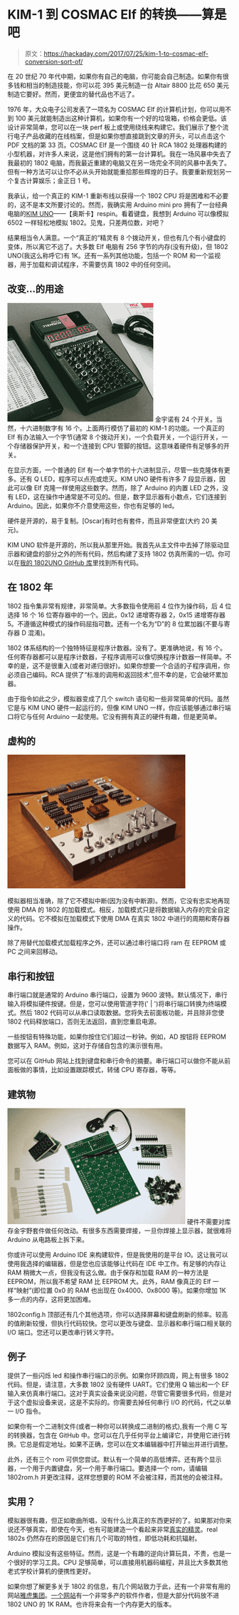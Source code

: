 # KIM-1 到 COSMAC Elf 的转换——算是吧

> 原文：<https://hackaday.com/2017/07/25/kim-1-to-cosmac-elf-conversion-sort-of/>

在 20 世纪 70 年代中期，如果你有自己的电脑，你可能会自己制造。如果你有很多钱和相当的制造技能，你可以花 395 美元制造一台 Altair 8800 比花 650 美元制造它要好。然而，更便宜的替代品也不远了。

1976 年，大众电子公司发表了一项名为 COSMAC Elf 的计算机计划，你可以用不到 100 美元就能制造出这种计算机，如果你有一个好的垃圾箱，价格会更低。该设计非常简单，您可以在一块 perf 板上或使用绕线来构建它。我们展示了整个流行电子产品收藏的在线档案，但是如果你想直接跳到文章的开头，可以点击这个 PDF 文档的第 33 页。COSMAC Elf 是一个围绕 40 针 RCA 1802 处理器构建的小型机器，对许多人来说，这是他们拥有的第一台计算机。我在一场风暴中失去了我最初的 1802 电脑，而我最近重建的电脑又在另一场完全不同的风暴中丢失了。但有一种方法可以让你不必从头开始就能重拾那些辉煌的日子。我要重新规划另一个复古计算娱乐；金正日 1 号。

我承认，给一个真正的 KIM-1 重新布线以获得一个 1802 CPU 将是困难和不必要的，这不是本文所要讨论的。然而，我确实用 Arduino mini pro 拥有了一台经典电脑的[KIM UNO](https://hackaday.com/2014/11/07/the-kim-1-computer-minified/)——【奥斯卡】respin。看着键盘，我想到 Arduino 可以像模拟 6502 一样轻松地模拟 1802。见鬼，只差两位数，对吧？

结果相当令人满意。一个“真正的”精灵有 8 个拨动开关，但也有几个有小键盘的变体，所以离它不远了。大多数 Elf 电脑有 256 字节的内存(没有升级)，但 1802 UNO(我这么称呼它)有 1K。还有一系列其他功能，包括一个 ROM 和一个监视器，用于加载和调试程序，不需要仿真 1802 中的任何空间。

## 改变…的用途

[![](img/727e591abc5beb6064b03bf199bfc5c6.png)](https://hackaday.com/wp-content/uploads/2014/11/kimpossible.png) 金宇诺有 24 个开关。当然，十六进制数字有 16 个。上面两行模仿了最初的 KIM-1 的功能。一个真正的 Elf 有办法输入一个字节(通常 8 个拨动开关)，一个负载开关，一个运行开关，一个存储器保护开关，和一个连接到 CPU 管脚的按钮。这意味着硬件有足够多的开关。

在显示方面，一个普通的 Elf 有一个单字节的十六进制显示，尽管一些克隆体有更多。还有 Q LED，程序可以点亮或熄灭。KIM UNO 硬件有许多 7 段显示器，因此可以像 Elf 克隆一样使用这些数字。然而，除了 Arduino 的内置 LED 之外，没有 LED，这在操作中通常是不可见的。但是，数字显示器有小数点，它们连接到 Arduino。因此，如果你不介意使用这些，你也有足够的 led。

硬件是开源的，易于复制。[Oscar]有时也有套件，而且非常便宜(大约 20 美元)。

KIM UNO 软件是开源的，所以我从那里开始。我首先从主文件中去掉了除驱动显示器和键盘的部分之外的所有代码，然后构建了支持 1802 仿真所需的一切。你可以在[我的 1802UNO GitHub 库](https://github.com/wd5gnr/1802UNO)里找到所有代码。

## 在 1802 年

1802 指令集非常有规律，非常简单。大多数指令使用前 4 位作为操作码，后 4 位选择 16 个 16 位寄存器中的一个。因此，0x12 递增寄存器 2，0x15 递增寄存器 5。不遵循这种模式的操作码屈指可数。还有一个名为“D”的 8 位累加器(不要与寄存器 D 混淆)。

1802 体系结构的一个独特特征是程序计数器。没有了。更准确地说，有 16 个。任何寄存器都可以是程序计数器，子程序调用可以像切换程序计数器一样简单。不幸的是，这不是很重入(或者对递归很好)。如果你想要一个合适的子程序调用，你必须自己编码。RCA 提供了“标准的调用和返回技术”,但不幸的是，它会破坏累加器。

由于指令如此之少，模拟器变成了几个 switch 语句和一些非常简单的代码。虽然它是与 KIM UNO 硬件一起运行的，但像 KIM UNO 一样，你应该能够通过串行端口将它与任何 Arduino 一起使用。它没有拥有真正的硬件有趣，但是更简单。

## 虚构的

![](img/590d2fd349a838c340b908cba6b48afb.png)

模拟器相当准确，除了它不模拟中断(因为没有中断源)。然而，它没有忠实地再现使用 DMA 的 1802 的加载模式。相反，加载模式只是将数据输入内存的完全自定义的代码。它不模拟在加载模式下使用 DMA 在真实 1802 中进行的周期和寄存器操作。

除了用替代加载模式加载程序之外，还可以通过串行端口将 ram 在 EEPROM 或 PC 之间来回移动。

## 串行和按钮

串行端口就是通常的 Arduino 串行端口，设置为 9600 波特。默认情况下，串行输入将模拟硬件按键。但是，您可以使用管道字符(' | ')将串行端口转换为终端模式。然后 1802 代码可以从串口读取数据。您将失去前面板功能，并且除非您使 1802 代码释放端口，否则无法返回，直到您重启电源。

一些按钮有特殊功能，如果你按住它们超过一秒钟。例如，AD 按钮将 EEPROM 数据写入 RAM。例如，这对于存储自包含的演示很有用。

您可以在 GitHub 网站上找到键盘和串行命令的摘要。串行端口可以做你不能从前面板做的事情，比如设置跟踪模式，转储 CPU 寄存器，等等。

## 建筑物

[![](img/d1a9d7302a5940ceb484689104db600d.png)](https://hackaday.com/wp-content/uploads/2017/07/pcb.png) 硬件不需要对库存金宇野套件做任何改动。有很多东西需要焊接，一旦你焊接上显示器，就很难将 Arduino 从电路板上拆下来。

你或许可以使用 Arduino IDE 来构建软件，但是我使用的是平台 IO。这让我可以使用我选择的编辑器，但是您也应该能够让代码在 IDE 中工作。有足够的内存让 RAM 稍微大一点，但我没有这么做。由于保存和加载 RAM 的一种方法是 EEPROM，所以我不希望 RAM 比 EEPROM 大。此外，RAM 像真正的 Elf 一样“映射”(即位置 0x0 的 RAM 也出现在 0x4000、0x8000 等)。如果你增加 1K 多一点的内存，这将更加困难。

1802config.h 顶部还有几个其他选项，你可以选择屏幕和键盘刷新的频率。较高的值刷新较慢，但执行代码较快。您可以更改与键盘、显示器和串行端口相关联的 I/O 端口。您还可以更改串行转义字符。

## 例子

提供了一些闪烁 led 和操作串行端口的示例。如果你环顾四周，网上有很多 1802 代码。但是，请注意，大多数 1802 没有硬件 UART。它们使用 Q 输出和一个 EF 输入来仿真串行端口。这对于真实设备来说没问题，尽管它需要很多代码，但是对于这个虚拟设备来说，这是不实际的。你需要去掉任何串行 I/O 的代码，代之以单一 I/O 指令。

如果你有一个二进制文件(或者一种你可以转换成二进制的格式),我有一个用 C 写的转换器，包含在 GitHub 中。您可以在几乎任何平台上编译它，并使用它进行转换。它总是假定地址。如果不正确，您可以在文本编辑器中打开输出并进行调整。

此外，还有三个 rom 可供您尝试。默认有一个简单的高低博弈。还有两个显示器，一个用于内置键盘，另一个用于串行端口。要选择一个 rom，请编辑 1802rom.h 并更改注释，这样您想要的 ROM 不会被注释，而其他的会被注释。

## 实用？

模拟器很有趣，但正如歌曲所唱，没有什么比真正的东西更好的了。如果那对你来说还不够真实，即使在今天，也有可能建造一个看起来非常[真实的精灵](https://hackaday.com/2017/03/06/vintage-cosmac-elf-is-pretty-close-to-original/)。real 1802s 仍然存在的原因是它们有几个可取的特性，即低功耗和抗辐射。

Arduino 模拟没有这些特征。然而，这是一个有趣的逆向计算玩具，不贵，也是一个很好的学习工具。CPU 足够简单，可以直接用机器码编程，并且比大多数其他老式学校计算机的便携性更好。

如果你想了解更多关于 1802 的信息，有几个网站致力于此，还有一个非常有用的网站[雅虎集团](https://groups.yahoo.com/neo/groups/cosmacelf/info)。[一个网站](http://www.elf-emulation.com/)有一个非常多产的软件作者，但是大部分代码放不进 1802 UNO 的 1K RAM。也许将来会有一个内存更大的版本。